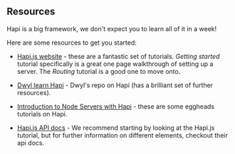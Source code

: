 ## Resources

Hapi is a big framework, we don't expect you to learn all of it in a week!

Here are some resources to get you started:

* [Hapi.js website](http://hapijs.com/tutorials) - these are a fantastic set of tutorials. _Getting started_ tutorial specifically is a great one page walkthrough of setting up a server. The _Routing_ tutorial is a good one to move onto.

* [Dwyl learn Hapi](https://github.com/dwyl/learn-hapi) - Dwyl's repo on Hapi (has a brilliant set of further resources).

* [Introduction to Node Servers with Hapi](https://egghead.io/courses/introduction-to-node-servers-with-hapi-js) - these are some eggheads tutorials on Hapi.

* [Hapi.js API docs](https://hapijs.com/api) - We recommend starting by looking at the Hapi.js tutorial, but for further information on different elements, checkout their api docs.
